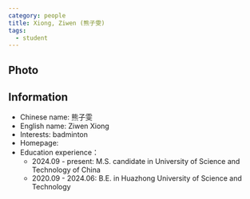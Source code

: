 ```yaml
---
category: people
title: Xiong, Ziwen (熊子雯)
tags:
  - student
---
```


## Photo

<!-- ![xiongziwen](https://github.com/ustc-ivclab/ustc-ivclab.github.io/assets/116997215/3694b868-a9e3-414e-a893-40db390f8c4c) -->

## Information

- Chinese name: 熊子雯
- English name: Ziwen Xiong
- Interests: badminton
- Homepage:
- Education experience：
  - 2024.09 - present: M.S. candidate in University of Science and Technology of China
  - 2020.09 - 2024.06: B.E. in Huazhong University of Science and Technology